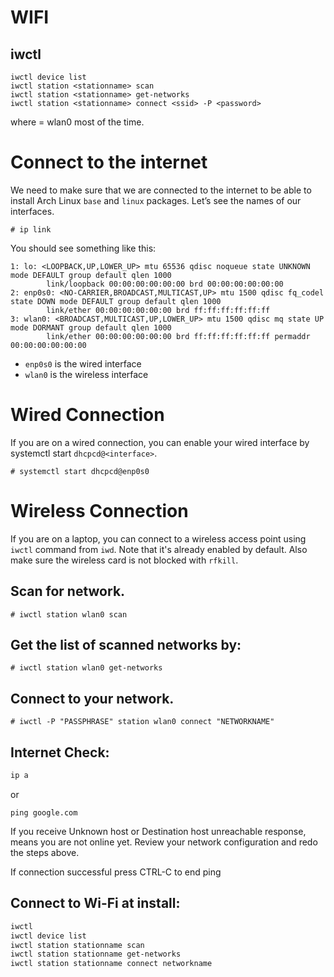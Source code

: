 # WIFI

## iwctl

```
iwctl device list
iwctl station <stationname> scan
iwctl station <stationname> get-networks
iwctl station <stationname> connect <ssid> -P <password>
```

where <stationname> = wlan0 most of the time.

# Connect to the internet

We need to make sure that we are connected to the internet to be able to install Arch Linux `base` and `linux` packages. Let’s see the names of our interfaces.

```
# ip link
```

You should see something like this:

```
1: lo: <LOOPBACK,UP,LOWER_UP> mtu 65536 qdisc noqueue state UNKNOWN mode DEFAULT group default qlen 1000
		link/loopback 00:00:00:00:00:00 brd 00:00:00:00:00:00
2: enp0s0: <NO-CARRIER,BROADCAST,MULTICAST,UP> mtu 1500 qdisc fq_codel state DOWN mode DEFAULT group default qlen 1000
		link/ether 00:00:00:00:00:00 brd ff:ff:ff:ff:ff:ff
3: wlan0: <BROADCAST,MULTICAST,UP,LOWER_UP> mtu 1500 qdisc mq state UP mode DORMANT group default qlen 1000
		link/ether 00:00:00:00:00:00 brd ff:ff:ff:ff:ff:ff permaddr 00:00:00:00:00:00
```

+ `enp0s0` is the wired interface  
+ `wlan0` is the wireless interface  

# Wired Connection

If you are on a wired connection, you can enable your wired interface by systemctl start `dhcpcd@<interface>`.  

```
# systemctl start dhcpcd@enp0s0
```

# Wireless Connection

If you are on a laptop, you can connect to a wireless access point using `iwctl` command from `iwd`. Note that it's already enabled by default. Also make sure the wireless card is not blocked with `rfkill`.

## Scan for network.

```
# iwctl station wlan0 scan
```

## Get the list of scanned networks by:

```
# iwctl station wlan0 get-networks
```

## Connect to your network.

```
# iwctl -P "PASSPHRASE" station wlan0 connect "NETWORKNAME"
```

## Internet Check:

```sh
ip a
```

or

```
ping google.com
```

If you receive Unknown host or Destination host unreachable response, means you are not online yet. Review your network configuration and redo the steps above.

If connection successful press CTRL-C to end ping

## Connect to Wi-Fi at install:

```sh
iwctl
iwctl device list
iwctl station stationname scan
iwctl station stationname get-networks
iwctl station stationname connect networkname
```
